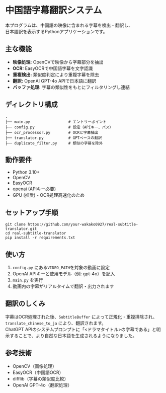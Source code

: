 <!DOCTYPE html>
<html lang="ja">

<body>

  <h1>中国語字幕翻訳システム</h1>
  <p>本プログラムは、中国語の映像に含まれる字幕を検出・翻訳し、<br>日本語訳を表示するPythonアプリケーションです。</p>

  <h2>主な機能</h2>
  <ul>
    <li><strong>映像処理:</strong> OpenCVで映像から字幕部分を抽出</li>
    <li><strong>OCR:</strong> EasyOCRで中国語字幕を文字認識</li>
    <li><strong>重複検出:</strong> 類似度判定により重複字幕を除去</li>
    <li><strong>翻訳:</strong> OpenAI GPT-4o APIで日本語に翻訳</li>
    <li><strong>バッファ処理:</strong> 字幕の類似性をもとにフィルタリングし連結</li>
  </ul>

  <h2>ディレクトリ構成</h2>
  <pre><code>.
├── main.py                 # エントリーポイント
├── config.py               # 設定（APIキー、パス）
├── ocr_processor.py        # OCRと字幕抽出
├── translator.py           # GPTベースの翻訳
├── duplicate_filter.py     # 類似の字幕を除外
</code></pre>

  <h2> 動作要件</h2>
  <ul>
    <li>Python 3.10+</li>
    <li>OpenCV</li>
    <li>EasyOCR</li>
    <li>openai (APIキー必要)</li>
    <li>GPU (推奨) - OCR処理高速化のため</li>
  </ul>

  <h2>セットアップ手順</h2>
  <pre><code>git clone https://github.com/your-wakako0927/real-subtitle-translator.git
cd real-subtitle-translator
pip install -r requirements.txt
</code></pre>

  <h2>使い方</h2>
  <ol>
    <li><code>config.py</code> にある<code>VIDEO_PATH</code>を対象の動画に設定</li>
    <li>OpenAI APIキーと使用モデル（例: gpt-4o）を記入</li>
    <li><code>main.py</code> を実行</li>
    <li>動画内の字幕がリアルタイムで翻訳・出力されます</li>
  </ol>

  <h2>翻訳のしくみ</h2>
  <p>
    字幕はOCR処理された後、<code>SubtitleBuffer</code> によって正規化・重複排除され、<code>translate_chinese_to_ja</code> により、翻訳されます。<br>ChatGPT APIのシステムプロンプトに「<ドラマタイトル>の字幕である」と明示することで、より自然な日本語を生成されるようになりました。
  </p>

  <h2>参考技術</h2>
  <ul>
    <li>OpenCV（画像処理）</li>
    <li>EasyOCR（中国語OCR）</li>
    <li>difflib（字幕の類似度比較）</li>
    <li>OpenAI GPT-4o（翻訳処理）</li>
  </ul>
  
</body>
</html>
